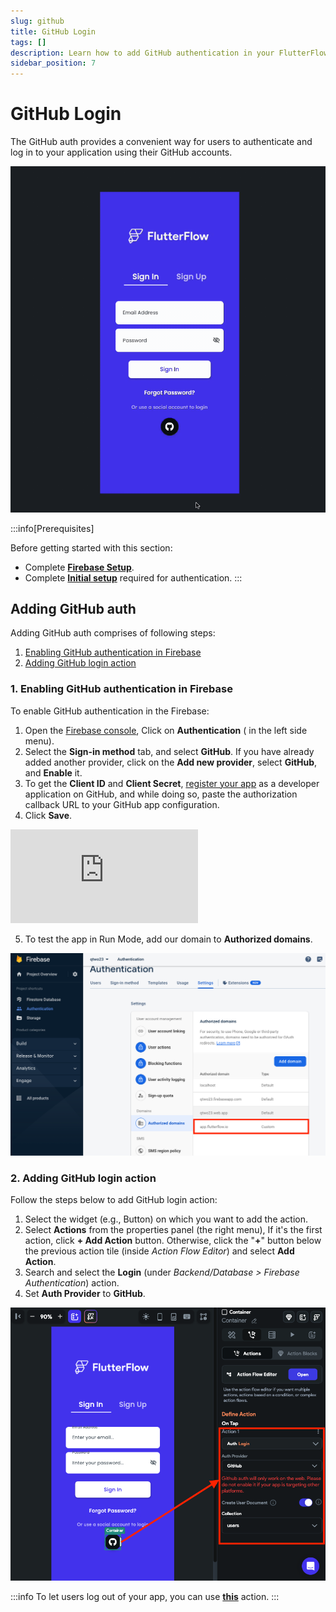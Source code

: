 ```yaml
---
slug: github
title: GitHub Login
tags: []
description: Learn how to add GitHub authentication in your FlutterFlow app.
sidebar_position: 7
---
```

# GitHub Login
The GitHub auth provides a convenient way for users to authenticate and log in to your application using their GitHub accounts.

![github-demo.gif](../../imgs/github-demo.gif)

:::info[Prerequisites]

Before getting started with this section:

- Complete [**Firebase Setup**](#).
- Complete [**Initial setup**](initial-setup.md) required for authentication.
:::


## Adding GitHub auth

Adding GitHub auth comprises of following steps:

1. [Enabling GitHub authentication in Firebase](#1-enabling-github-authentication-in-firebase)
2. [Adding GitHub login action](#2-adding-github-login-action)

### 1. Enabling GitHub authentication in Firebase

To enable GitHub authentication in the Firebase:

1. Open the [Firebase console](https://console.firebase.google.com/), Click on **Authentication** ( in the left side menu).
2. Select the **Sign-in method** tab, and select **GitHub**. If you have already added another provider, click on the **Add new provider**, select **GitHub**, and **Enable** it.
3. To get the **Client ID** and **Client Secret**, [register your app](https://github.com/settings/applications/new) as a developer application on GitHub, and while doing so, paste the authorization callback URL to your GitHub app configuration.
4. Click **Save**.

<div style={{
    position: 'relative',
    paddingBottom: 'calc(56.67989417989418% + 41px)', // Keeps the aspect ratio and additional padding
    height: 0,
    width: '100%'}}>
    <iframe 
        src="https://www.loom.com/embed/b970983169dc4240a979a2d74ec63450?sid=8a91fa0b-eabd-4e76-bfaf-37011c807421"
        title=""
        style={{
            position: 'absolute',
            top: 0,
            left: 0,
            width: '100%',
            height: '100%',
            colorScheme: 'light'
        }}
        frameborder="0"
        loading="lazy"
        webkitAllowFullScreen
        mozAllowFullScreen
        allowFullScreen
        allow="clipboard-write">
    </iframe>
</div>
<p></p>

5. To test the app in Run Mode, add our domain to **Authorized domains**.
    
![adding-authorized-domain-2.png](../../imgs/adding-authorized-domain-2.png)
    

### 2. Adding GitHub login action

Follow the steps below to add GitHub login action:

1. Select the widget (e.g., Button) on which you want to add the action.
2. Select **Actions** from the properties panel (the right menu), If it's the first action, click **+ Add Action** button. Otherwise, click the "**+**" button below the previous action tile (inside *Action Flow Editor*) and select **Add Action**.
3. Search and select the **Login** (under *Backend/Database > Firebase Authentication*) action.
4. Set **Auth Provider** to **GitHub**.

![adding-github-login-action.png](../../imgs/adding-github-login-action.png)

:::info
To let users log out of your app, you can use [**this**](../../logout-action.md) action.
:::